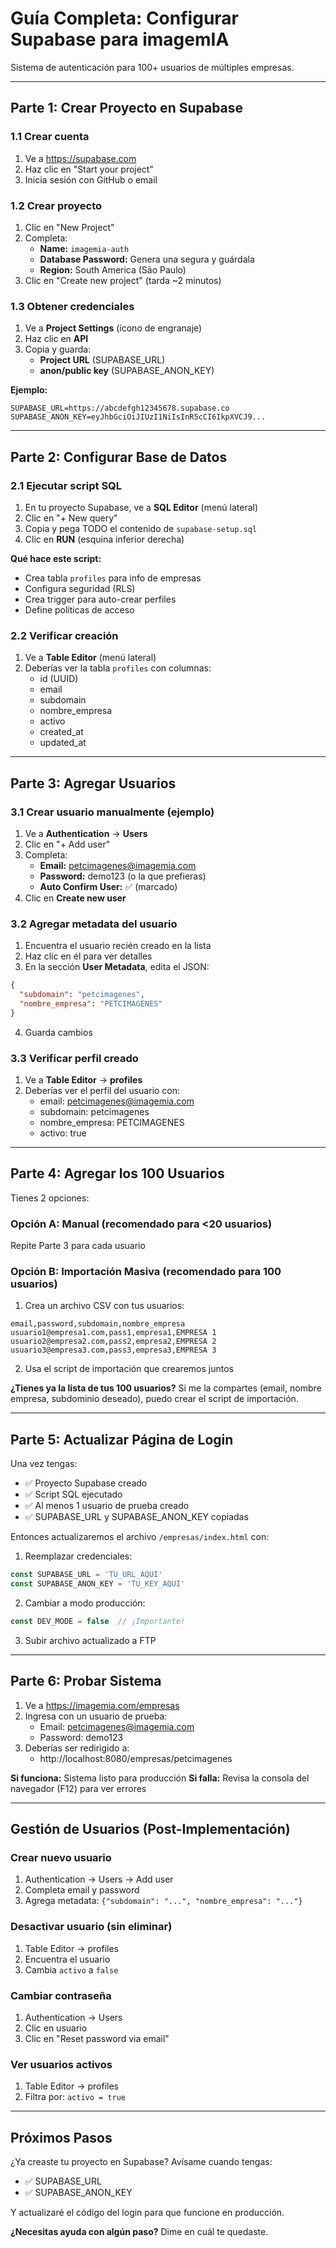 # Guía Completa: Configurar Supabase para imagemIA

Sistema de autenticación para 100+ usuarios de múltiples empresas.

---

## Parte 1: Crear Proyecto en Supabase

### 1.1 Crear cuenta
1. Ve a https://supabase.com
2. Haz clic en "Start your project"
3. Inicia sesión con GitHub o email

### 1.2 Crear proyecto
1. Clic en "New Project"
2. Completa:
   - **Name:** `imagemia-auth`
   - **Database Password:** Genera una segura y guárdala
   - **Region:** South America (São Paulo)
3. Clic en "Create new project" (tarda ~2 minutos)

### 1.3 Obtener credenciales
1. Ve a **Project Settings** (ícono de engranaje)
2. Haz clic en **API**
3. Copia y guarda:
   - **Project URL** (SUPABASE_URL)
   - **anon/public key** (SUPABASE_ANON_KEY)

**Ejemplo:**
```
SUPABASE_URL=https://abcdefgh12345678.supabase.co
SUPABASE_ANON_KEY=eyJhbGciOiJIUzI1NiIsInR5cCI6IkpXVCJ9...
```

---

## Parte 2: Configurar Base de Datos

### 2.1 Ejecutar script SQL
1. En tu proyecto Supabase, ve a **SQL Editor** (menú lateral)
2. Clic en "+ New query"
3. Copia y pega TODO el contenido de `supabase-setup.sql`
4. Clic en **RUN** (esquina inferior derecha)

**Qué hace este script:**
- Crea tabla `profiles` para info de empresas
- Configura seguridad (RLS)
- Crea trigger para auto-crear perfiles
- Define políticas de acceso

### 2.2 Verificar creación
1. Ve a **Table Editor** (menú lateral)
2. Deberías ver la tabla `profiles` con columnas:
   - id (UUID)
   - email
   - subdomain
   - nombre_empresa
   - activo
   - created_at
   - updated_at

---

## Parte 3: Agregar Usuarios

### 3.1 Crear usuario manualmente (ejemplo)
1. Ve a **Authentication** → **Users**
2. Clic en "+ Add user"
3. Completa:
   - **Email:** petcimagenes@imagemia.com
   - **Password:** demo123 (o la que prefieras)
   - **Auto Confirm User:** ✅ (marcado)
4. Clic en **Create new user**

### 3.2 Agregar metadata del usuario
1. Encuentra el usuario recién creado en la lista
2. Haz clic en él para ver detalles
3. En la sección **User Metadata**, edita el JSON:
```json
{
  "subdomain": "petcimagenes",
  "nombre_empresa": "PETCIMAGENES"
}
```
4. Guarda cambios

### 3.3 Verificar perfil creado
1. Ve a **Table Editor** → **profiles**
2. Deberías ver el perfil del usuario con:
   - email: petcimagenes@imagemia.com
   - subdomain: petcimagenes
   - nombre_empresa: PETCIMAGENES
   - activo: true

---

## Parte 4: Agregar los 100 Usuarios

Tienes 2 opciones:

### Opción A: Manual (recomendado para <20 usuarios)
Repite Parte 3 para cada usuario

### Opción B: Importación Masiva (recomendado para 100 usuarios)

1. Crea un archivo CSV con tus usuarios:
```csv
email,password,subdomain,nombre_empresa
usuario1@empresa1.com,pass1,empresa1,EMPRESA 1
usuario2@empresa2.com,pass2,empresa2,EMPRESA 2
usuario3@empresa3.com,pass3,empresa3,EMPRESA 3
```

2. Usa el script de importación que crearemos juntos

**¿Tienes ya la lista de tus 100 usuarios?** Si me la compartes (email, nombre empresa, subdominio deseado), puedo crear el script de importación.

---

## Parte 5: Actualizar Página de Login

Una vez tengas:
- ✅ Proyecto Supabase creado
- ✅ Script SQL ejecutado
- ✅ Al menos 1 usuario de prueba creado
- ✅ SUPABASE_URL y SUPABASE_ANON_KEY copiadas

Entonces actualizaremos el archivo `/empresas/index.html` con:

1. Reemplazar credenciales:
```javascript
const SUPABASE_URL = 'TU_URL_AQUI'
const SUPABASE_ANON_KEY = 'TU_KEY_AQUI'
```

2. Cambiar a modo producción:
```javascript
const DEV_MODE = false  // ¡Importante!
```

3. Subir archivo actualizado a FTP

---

## Parte 6: Probar Sistema

1. Ve a https://imagemia.com/empresas
2. Ingresa con un usuario de prueba:
   - Email: petcimagenes@imagemia.com
   - Password: demo123
3. Deberías ser redirigido a:
   - http://localhost:8080/empresas/petcimagenes

**Si funciona:** Sistema listo para producción
**Si falla:** Revisa la consola del navegador (F12) para ver errores

---

## Gestión de Usuarios (Post-Implementación)

### Crear nuevo usuario
1. Authentication → Users → Add user
2. Completa email y password
3. Agrega metadata: `{"subdomain": "...", "nombre_empresa": "..."}`

### Desactivar usuario (sin eliminar)
1. Table Editor → profiles
2. Encuentra el usuario
3. Cambia `activo` a `false`

### Cambiar contraseña
1. Authentication → Users
2. Clic en usuario
3. Clic en "Reset password via email"

### Ver usuarios activos
1. Table Editor → profiles
2. Filtra por: `activo = true`

---

## Próximos Pasos

¿Ya creaste tu proyecto en Supabase? Avísame cuando tengas:
- ✅ SUPABASE_URL
- ✅ SUPABASE_ANON_KEY

Y actualizaré el código del login para que funcione en producción.

**¿Necesitas ayuda con algún paso?** Dime en cuál te quedaste.
